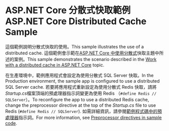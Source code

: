 # <a name="aspnet-core-distributed-cache-sample"></a><span data-ttu-id="c0dda-101">ASP.NET Core 分散式快取範例</span><span class="sxs-lookup"><span data-stu-id="c0dda-101">ASP.NET Core Distributed Cache Sample</span></span>

<span data-ttu-id="c0dda-102">這個範例說明分散式快取的使用。</span><span class="sxs-lookup"><span data-stu-id="c0dda-102">This sample illustrates the use of a distributed cache.</span></span> <span data-ttu-id="c0dda-103">這個範例會示範在[ASP.NET Core 中使用分散式](https://docs.microsoft.com/aspnet/core/performance/caching/distributed)快取主題中所述的案例。</span><span class="sxs-lookup"><span data-stu-id="c0dda-103">This sample demonstrates the scenario described in the [Work with a distributed cache in ASP.NET Core](https://docs.microsoft.com/aspnet/core/performance/caching/distributed) topic.</span></span>

<span data-ttu-id="c0dda-104">在生產環境中，範例應用程式會設定為使用分散式 SQL Server 快取。</span><span class="sxs-lookup"><span data-stu-id="c0dda-104">In the Production environment, the sample app is configured to use a distributed SQL Server cache.</span></span> <span data-ttu-id="c0dda-105">若要將應用程式重新設定為使用分散式 Redis 快取，請將*Startup.cs*檔案頂端的預處理器指示詞變更為使用 Redis （`#define Redis // SQLServer`）。</span><span class="sxs-lookup"><span data-stu-id="c0dda-105">To reconfigure the app to use a distributed Redis cache, change the preprocessor directive at the top of the *Startup.cs* file to use Redis (`#define Redis // SQLServer`).</span></span> <span data-ttu-id="c0dda-106">如需詳細資訊，請參閱[範例程式碼中的預處理器](https://docs.microsoft.com/aspnet/core/#preprocessor-directives-in-sample-code)指示詞。</span><span class="sxs-lookup"><span data-stu-id="c0dda-106">For more information, see [Preprocessor directives in sample code](https://docs.microsoft.com/aspnet/core/#preprocessor-directives-in-sample-code).</span></span>
